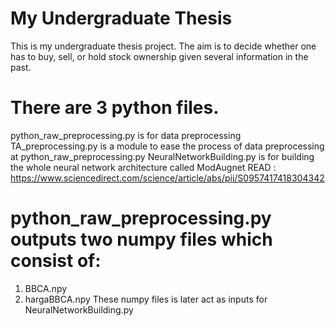 # My Undergraduate Thesis
This is my undergraduate thesis project.
The aim is to decide whether one has to buy, sell, or hold stock ownership given several information in the past.

# There are 3 python files.
python_raw_preprocessing.py is for data preprocessing
TA_preprocessing.py is a module to ease the process of data preprocessing at python_raw_preprocessing.py
NeuralNetworkBuilding.py is for building the whole neural network architecture called ModAugnet
READ : https://www.sciencedirect.com/science/article/abs/pii/S0957417418304342

# python_raw_preprocessing.py outputs two numpy files which consist of:
1. BBCA.npy
2. hargaBBCA.npy
These numpy files is later act as inputs for NeuralNetworkBuilding.py
